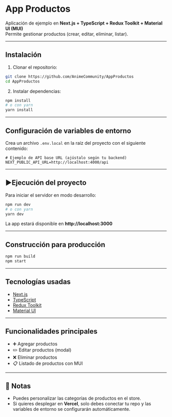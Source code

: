 # App Productos

Aplicación de ejemplo en **Next.js + TypeScript + Redux Toolkit + Material UI (MUI)**  
Permite gestionar productos (crear, editar, eliminar, listar).

---

## Instalación

1. Clonar el repositorio:

```bash
git clone https://github.com/AnimeCommunity/AppProductos
cd AppProductos
```

2. Instalar dependencias:

```bash
npm install
# o con yarn
yarn install
```

---

## Configuración de variables de entorno

Crea un archivo `.env.local` en la raíz del proyecto con el siguiente contenido:

```env
# Ejemplo de API base URL (ajústalo según tu backend)
NEXT_PUBLIC_API_URL=http://localhost:4000/api
```

---

## ▶Ejecución del proyecto

Para iniciar el servidor en modo desarrollo:

```bash
npm run dev
# o con yarn
yarn dev
```

La app estará disponible en **http://localhost:3000** 

---

## Construcción para producción

```bash
npm run build
npm start
```

---

## Tecnologías usadas

- [Next.js](https://nextjs.org/)
- [TypeScript](https://www.typescriptlang.org/)
- [Redux Toolkit](https://redux-toolkit.js.org/)
- [Material UI](https://mui.com/)

---

## Funcionalidades principales

- ➕ Agregar productos
- ✏️ Editar productos (modal)
- ❌ Eliminar productos
- 📋 Listado de productos con MUI

---

## 📌 Notas

- Puedes personalizar las categorías de productos en el store.
- Si quieres desplegar en **Vercel**, solo debes conectar tu repo y las variables de entorno se configurarán automáticamente.
